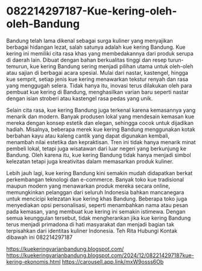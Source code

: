 # 082214297187-Kue-kering-oleh-oleh-Bandung
Bandung telah lama dikenal sebagai surga kuliner yang menyajikan berbagai hidangan lezat, salah satunya adalah kue kering Bandung. Kue kering ini memiliki cita rasa khas yang membedakannya dari produk serupa di daerah lain. Dibuat dengan bahan berkualitas tinggi dan resep turun-temurun, kue kering Bandung sering menjadi pilihan utama untuk oleh-oleh atau sajian di berbagai acara spesial. Mulai dari nastar, kastengel, hingga kue semprit, setiap jenis kue kering menawarkan tekstur renyah dan rasa yang menggugah selera. Tidak hanya itu, inovasi terus dilakukan oleh para pembuat kue kering di Bandung, menghasilkan varian baru seperti nastar dengan isian stroberi atau kastengel rasa pedas yang unik.

Selain cita rasa, kue kering Bandung juga terkenal karena kemasannya yang menarik dan modern. Banyak produsen lokal yang mendesain kemasan kue mereka dengan konsep estetik dan elegan, sehingga cocok untuk dijadikan hadiah. Misalnya, beberapa merek kue kering Bandung menggunakan kotak berbahan kayu atau kaleng cantik yang dapat digunakan kembali, menambah nilai estetika dan kepraktisan. Tren ini tidak hanya menarik minat pembeli lokal, tetapi juga wisatawan dari luar negeri yang berkunjung ke Bandung. Oleh karena itu, kue kering Bandung tidak hanya menjadi simbol kelezatan tetapi juga kreativitas dalam memasarkan produk kuliner.

Lebih jauh lagi, kue kering Bandung kini semakin mudah didapatkan berkat perkembangan teknologi dan e-commerce. Banyak toko kue tradisional maupun modern yang menawarkan produk mereka secara online, memungkinkan pelanggan dari seluruh Indonesia bahkan mancanegara untuk mencicipi kelezatan kue kering khas Bandung. Beberapa toko juga menyediakan opsi personalisasi, seperti menambahkan nama atau pesan pada kemasan, yang membuat kue kering ini semakin istimewa. Dengan semua keunggulan tersebut, tidak mengherankan jika kue kering Bandung terus menjadi primadona di hati masyarakat dan menjadi bagian tak terpisahkan dari identitas kuliner Indonesia.
Teh Rita
Hubungi Kontak dibawah ini
082214297187

https://kuekeringvarianbandung.blogspot.com/
https://kuekeringvarianbandung.blogspot.com/2024/12/082214297187kue-kering-ekonomis.html
 https://carousell.app.link/mxW9osss6Ob
